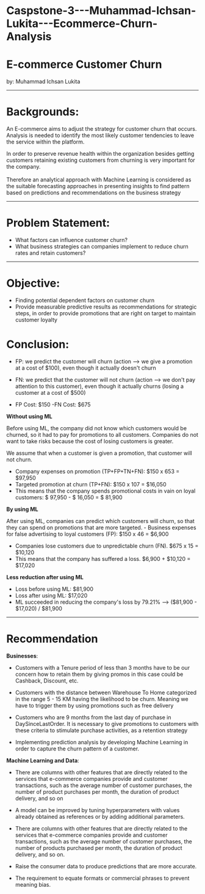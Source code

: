 # Caspstone-3---Muhammad-Ichsan-Lukita---Ecommerce-Churn-Analysis


# E-commerce Customer Churn
by: Muhammad Ichsan Lukita


---
# Backgrounds:
An E-commerce aims to adjust the strategy for customer churn that occurs. Analysis is needed to identify the most likely customer tendencies to leave the service within the platform.

In order to preserve revenue health within the organization besides getting customers retaining existing customers from churning is very important for the company.
<br><br>
Therefore an analytical approach with Machine Learning is considered as the suitable forecasting approaches in presenting insights to find pattern based on predictions and recommendations on the business strategy


---
# Problem Statement:
- What factors can influence customer churn?
- What business strategies can companies implement to reduce churn rates and retain customers?


---
# Objective:
- Finding potential dependent factors on customer churn
- Provide measurable predictive results as recommendations for strategic steps,
in order to provide promotions that are right on target to maintain customer loyalty

# Conclusion:


 - FP:
we predict the customer will churn (action --> we give a promotion at a cost of $100), even though it actually doesn't churn
- FN:
we predict that the customer will not churn (action --> we don't pay attention to this customer), even though it actually churns (losing a customer at a cost of $500)




- FP Cost:
$150
-FN Cost:
$675


**Without using ML**

 Before using ML, the company did not know which customers would be churned, so it had to pay for promotions to all customers. Companies do not want to take risks because the cost of losing customers is greater.

 We assume that when a customer is given a promotion, that customer will not churn.

 - Company expenses on promotion (TP+FP+TN+FN):
$150 x 653 = $97,950
- Targeted promotion at churn (TP+FN):
$150 x 107 = $16,050
- This means that the company spends promotional costs in vain on loyal customers:
$ 97,950 - $ 16,050 = $ 81,900

 **By using ML**

 After using ML, companies can predict which customers will churn, so that they can spend on promotions that are more targeted. - Business expenses for false advertising to loyal customers (FP):
$150 x 46 = $6,900
- Companies lose customers due to unpredictable churn (FN).
$675 x 15 = $10,120
- This means that the company has suffered a loss.
$6,900 + $10,120 = $17,020

 **Less reduction after using ML**

 - Loss before using ML:
$81,900
- Loss after using ML:
$17,020
- ML succeeded in reducing the company's loss by 79.21% --> ($81,900 - $17,020) / $81,900 


-----
# Recommendation
  
**Businesses**:

- Customers with a Tenure period of less than 3 months have to be our concern how to retain them by giving promos in this case could be Cashback, Discount, etc.

- Customers with the distance between Warehouse To Home categorized in the range 5 - 15 KM having the likelihood to be churn. Meaning we have to trigger them by using promotions such as free delivery


- Customers who are 9 months from the last day of purchase in DaySinceLastOrder. It is necessary to give promotions to customers with these criteria to stimulate purchase activities, as a retention strategy

- Implementing prediction analysis by developing Machine Learning in order to capture the churn pattern of a customer.



**Machine Learning and Data**:

- There are columns with other features that are directly related to the services that e-commerce companies provide and customer transactions, such as the average number of customer purchases, the number of product purchases per month, the duration of product delivery, and so on

- A model can be improved by tuning hyperparameters with values already obtained as references or by adding additional parameters. 

- There are columns with other features that are directly related to the services that e-commerce companies provide and customer transactions, such as the average number of customer purchases, the number of products purchased per month, the duration of product delivery, and so on. 

- Raise the consumer data to produce predictions that are more accurate. 

- The requirement to equate formats or commercial phrases to prevent meaning bias.

